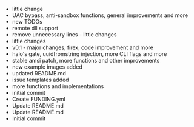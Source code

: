 - little change
- UAC bypass, anti-sandbox functions, general improvements and more
- new TODOs
- remote dll support
- remove unnecessary lines - little changes
- little changes
- v0.1 - major changes, firex, code improvement and more
- halo's gate, uuidfromstring injection, more CLI flags and more
- stable amsi patch, more functions and other improvements
- new example images added
- updated README.md
- issue templates added
- more functions and implementations
- initial commit
- Create FUNDING.yml
- Update README.md
- Update README.md
- Initial commit
